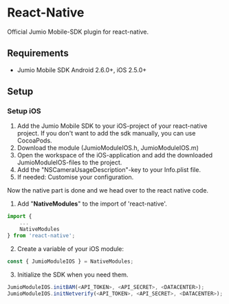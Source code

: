 # React-Native

Official Jumio Mobile-SDK plugin for react-native.

## Requirements
* Jumio Mobile SDK Android 2.6.0+, iOS 2.5.0+

## Setup

### Setup iOS

1. Add the Jumio Mobile SDK to your iOS-project of your react-native project. If you don't want to add the sdk manually, you can use CocoaPods.
2. Download the module (JumioModuleIOS.h, JumioModuleIOS.m)
3. Open the workspace of the iOS-application and add the downloaded JumioModuleIOS-files to the project.
4. Add the "NSCameraUsageDescription"-key to your Info.plist file.
5. If needed: Customise your configuration.

Now the native part is done and we head over to the react native code.

1. Add "**NativeModules**" to the import of 'react-native'.
```javascript
import {
    ...
    NativeModules
} from 'react-native';
```

2. Create a variable of your iOS module:
```javascript
const { JumioModuleIOS } = NativeModules;
```

3. Initialize the SDK when you need them.
```javascript
JumioModuleIOS.initBAM(<API_TOKEN>, <API_SECRET>, <DATACENTER>);
JumioModuleIOS.initNetverify(<API_TOKEN>, <API_SECRET>, <DATACENTER>);
```
